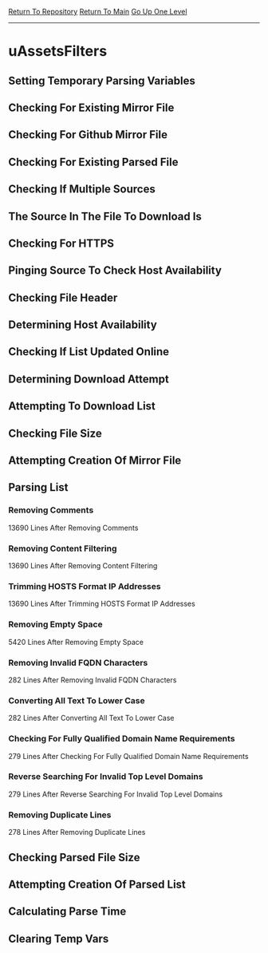 [Return To Repository](https://github.com/deathbybandaid/piholeparser/)
[Return To Main](https://github.com/deathbybandaid/piholeparser/blob/master/RecentRunLogs/Mainlog.md)
[Go Up One Level](https://github.com/deathbybandaid/piholeparser/blob/master/RecentRunLogs/TopLevelScripts/30-Processing-External-Blacklists.md)
____________________________________
# uAssetsFilters
## Setting Temporary Parsing Variables
## Checking For Existing Mirror File
## Checking For Github Mirror File
## Checking For Existing Parsed File
## Checking If Multiple Sources
## The Source In The File To Download Is
## Checking For HTTPS
## Pinging Source To Check Host Availability
## Checking File Header
## Determining Host Availability
## Checking If List Updated Online
## Determining Download Attempt
## Attempting To Download List
## Checking File Size
## Attempting Creation Of Mirror File
## Parsing List
### Removing Comments
13690 Lines After Removing Comments
### Removing Content Filtering
13690 Lines After Removing Content Filtering
### Trimming HOSTS Format IP Addresses
13690 Lines After Trimming HOSTS Format IP Addresses
### Removing Empty Space
5420 Lines After Removing Empty Space
### Removing Invalid FQDN Characters
282 Lines After Removing Invalid FQDN Characters
### Converting All Text To Lower Case
282 Lines After Converting All Text To Lower Case
### Checking For Fully Qualified Domain Name Requirements
279 Lines After Checking For Fully Qualified Domain Name Requirements
### Reverse Searching For Invalid Top Level Domains
279 Lines After Reverse Searching For Invalid Top Level Domains
### Removing Duplicate Lines
278 Lines After Removing Duplicate Lines
## Checking Parsed File Size
## Attempting Creation Of Parsed List
## Calculating Parse Time
## Clearing Temp Vars
